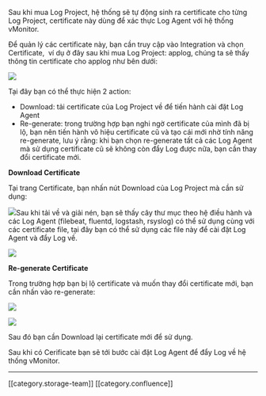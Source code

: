 Sau khi mua Log Project, hệ thống sẽ tự động sinh ra certificate cho từng Log Project, certificate này dùng để xác thực Log Agent với hệ thống vMonitor.

Để quản lý các certificate này, bạn cần truy cập vào Integration và chọn Certificate,  ví dụ ở đây sau khi mua Log Project: applog, chúng ta sẽ thấy thông tin certificate cho applog như bên dưới: 

![](images/storage/image2021-5-14_11-50-3.png)

Tại đây bạn có thể thực hiện 2 action:


* Download: tải certificate của Log Project về để tiến hành cài đặt Log Agent
* Re-generate: trong trường hợp bạn nghi ngờ certificate của mình đã bị lộ, bạn nên tiến hành vô hiệu certificate cũ và tạo cái mới nhờ tính năng re-generate, lưu ý rằng: khi bạn chọn re-generate tất cả các Log Agent mà sử dụng certificate cũ sẽ không còn đẩy Log được nữa, bạn cần thay đổi certificate mới.

 **Download Certificate** 

Tại trang Certificate, bạn nhấn nút Download của Log Project mà cần sử dụng:

![](images/storage/image2021-5-14_14-3-57.png)Sau khi tải về và giải nén, bạn sẽ thấy cây thư mục theo hệ điều hành và các Log Agent (filebeat, fluentd, logstash, rsyslog) có thể sử dụng cùng với các certificate file, tại đây bạn có thể sử dụng các file này để cài đặt Log Agent và đẩy Log về.

![](images/storage/image2021-5-14_14-5-10.png)

 **Re-generate Certificate** 

Trong trường hợp bạn bị lộ certificate và muốn thay đổi certificate mới, bạn cần nhấn vào re-generate: 

![](images/storage/image2021-5-14_14-8-40.png)

![](images/storage/image2021-5-14_14-9-24.png)

Sau đó bạn cần Download lại certificate mới để sử dụng.

Sau khi có Cerificate bạn sẽ tới bước cài đặt Log Agent để đẩy Log về hệ thống vMonitor.



*****

[[category.storage-team]] 
[[category.confluence]] 
